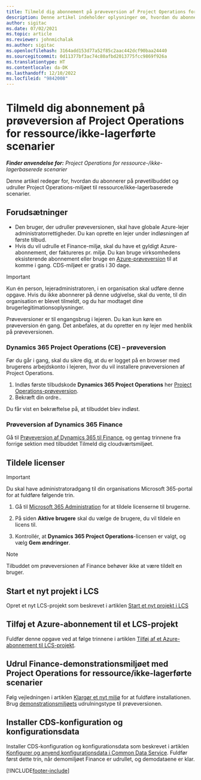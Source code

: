 ```yaml
---
title: Tilmeld dig abonnement på prøveversion af Project Operations for ressource/ikke-lagerførte scenarier
description: Denne artikel indeholder oplysninger om, hvordan du abonnerer på og udruller Project Operations til ressource/ikke-lagerbaserede scenarier.
author: sigitac
ms.date: 07/02/2021
ms.topic: article
ms.reviewer: johnmichalak
ms.author: sigitac
ms.openlocfilehash: 3164add153d77a52f85c2aac442dcf90baa24440
ms.sourcegitcommit: 0d11377bf3ac74c80afbd2013775fcc9869f926a
ms.translationtype: HT
ms.contentlocale: da-DK
ms.lasthandoff: 12/10/2022
ms.locfileid: "9842008"
---
```

# <a name="sign-up-for-project-operations-preview-subscriptions-for-resource-non-stocked-scenarios"></a>Tilmeld dig abonnement på prøveversion af Project Operations for ressource/ikke-lagerførte scenarier

_**Finder anvendelse for:** Project Operations for ressource-/ikke-lagerbaserede scenarier_



Denne artikel redegør for, hvordan du abonnerer på prøvetilbuddet og udruller Project Operations-miljøet til ressource/ikke-lagerbaserede scenarier.

## <a name="prerequisites"></a>Forudsætninger
- Den bruger, der udruller prøveversionen, skal have globale Azure-lejer administratorrettigheder. Du kan oprette en lejer under indløsningen af første tilbud. 
- Hvis du vil udrulle et Finance-miljø, skal du have et gyldigt Azure-abonnement, der faktureres pr. miljø. Du kan bruge virksomhedens eksisterende abonnement eller bruge en [Azure-prøveversion](https://azure.microsoft.com/free/) til at komme i gang. CDS-miljøet er gratis i 30 dage.

> [!IMPORTANT]
> Kun én person, lejeradministratoren, i en organisation skal udføre denne opgave. Hvis du ikke abonnerer på denne udgivelse, skal du vente, til din organisation er blevet tilmeldt, og du har modtaget dine brugerlegitimationsoplysninger.
> 
> Prøveversioner er til engangsbrug i lejeren. Du kan kun køre en prøveversion én gang. Det anbefales, at du opretter en ny lejer med henblik på prøveversionen.


### <a name="dynamics-365-project-operations-ce---preview-trial"></a>Dynamics 365 Project Operations (CE) – prøveversion 

Før du går i gang, skal du sikre dig, at du er logget på en browser med brugerens arbejdskonto i lejeren, hvor du vil installere prøveversionen af Project Operations.

1. Indløs første tilbudskode **Dynamics 365 Project Operations** her [Project Operations-prøveversion](https://aka.ms/try-po).
2. Bekræft din ordre..

  Du får vist en bekræftelse på, at tilbuddet blev indløst.

### <a name="dynamics-365-finance-preview-trial"></a>Prøveversion af Dynamics 365 Finance

Gå til [Prøveversion af Dynamics 365 til Finance](https://aka.ms/trypoche), og gentag trinnene fra forrige sektion med tilbuddet Tilmeld dig cloudværtsmiljøet.  

## <a name="assign-licenses"></a>Tildele licenser

> [!IMPORTANT]
> Du skal have administratoradgang til din organisations Microsoft 365-portal for at fuldføre følgende trin.

1. Gå til [Microsoft 365 Administration](https://portal.office.com/) for at tildele licenserne til brugerne.

2. På siden **Aktive brugere** skal du vælge de brugere, du vil tildele en licens til.

3. Kontrollér, at **Dynamics 365 Project Operations**-licensen er valgt, og vælg **Gem ændringer**.

> [!NOTE]
> Tilbuddet om prøveversionen af Finance behøver ikke at være tildelt en bruger.

## <a name="start-a-new-project-in-lcs"></a>Start et nyt projekt i LCS

Opret et nyt LCS-projekt som beskrevet i artiklen [Start et nyt projekt i LCS](create-lcs-project.md)

## <a name="add-an-azure-subscription-to-an-lcs-project"></a>Tilføj et Azure-abonnement til et LCS-projekt

Fuldfør denne opgave ved at følge trinnene i artiklen [Tilføj af et Azure-abonnement til LCS-projekt](resource-add-azure-subscription-lcs-project.md).

## <a name="deploy-finance-demo-environment-with-project-operations-for-resourcenon-stocked-scenarios"></a>Udrul Finance-demonstrationsmiljøet med Project Operations for ressource/ikke-lagerførte scenarier

Følg vejledningen i artiklen [Klargør et nyt miljø](resource-provision-new-environment.md) for at fuldføre installationen. Brug [demonstrationsmiljøets](/dynamics365/fin-ops-core/dev-itpro/deployment/deploy-demo-environment) udrulningstype til prøveversionen. 

## <a name="install-cds-setup-and-configuration-data"></a>Installer CDS-konfiguration og konfigurationsdata

Installer CDS-konfiguration og konfigurationsdata som beskrevet i artiklen [Konfigurer og anvend konfigurationsdata i Common Data Service](resource-apply-pro-setup-config-data.md).
Fuldfør først dette trin, når demomiljøet Finance er udrullet, og demodataene er klar.


[!INCLUDE[footer-include](../includes/footer-banner.md)]
